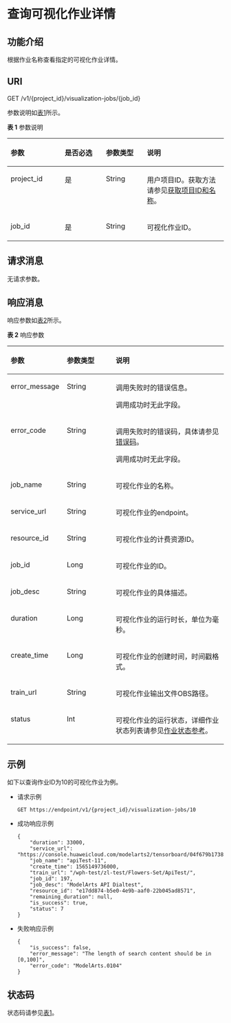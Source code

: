 # 查询可视化作业详情<a name="modelarts_03_0066"></a>

## 功能介绍<a name="section694510305355"></a>

根据作业名称查看指定的可视化作业详情。

## URI<a name="section20261580353"></a>

GET /v1/\{project\_id\}/visualization-jobs/\{job\_id\}

参数说明如[表1](#table569625523811)所示。

**表 1**  参数说明

<a name="table569625523811"></a>
<table><thead align="left"><tr id="row169945510386"><th class="cellrowborder" valign="top" width="25%" id="mcps1.2.5.1.1"><p id="p370019557384"><a name="p370019557384"></a><a name="p370019557384"></a>参数</p>
</th>
<th class="cellrowborder" valign="top" width="18.98%" id="mcps1.2.5.1.2"><p id="p2702115512388"><a name="p2702115512388"></a><a name="p2702115512388"></a>是否必选</p>
</th>
<th class="cellrowborder" valign="top" width="18.98%" id="mcps1.2.5.1.3"><p id="p1704955163819"><a name="p1704955163819"></a><a name="p1704955163819"></a>参数类型</p>
</th>
<th class="cellrowborder" valign="top" width="37.04%" id="mcps1.2.5.1.4"><p id="p23681614151847"><a name="p23681614151847"></a><a name="p23681614151847"></a>说明</p>
</th>
</tr>
</thead>
<tbody><tr id="row187062555388"><td class="cellrowborder" valign="top" width="25%" headers="mcps1.2.5.1.1 "><p id="p570711558389"><a name="p570711558389"></a><a name="p570711558389"></a>project_id</p>
</td>
<td class="cellrowborder" valign="top" width="18.98%" headers="mcps1.2.5.1.2 "><p id="p4813935511624"><a name="p4813935511624"></a><a name="p4813935511624"></a>是</p>
</td>
<td class="cellrowborder" valign="top" width="18.98%" headers="mcps1.2.5.1.3 "><p id="p147095558384"><a name="p147095558384"></a><a name="p147095558384"></a>String</p>
</td>
<td class="cellrowborder" valign="top" width="37.04%" headers="mcps1.2.5.1.4 "><p id="p4972959911831"><a name="p4972959911831"></a><a name="p4972959911831"></a>用户项目ID。获取方法请参见<a href="获取项目ID和名称.md">获取项目ID和名称</a>。</p>
</td>
</tr>
<tr id="row11263047124417"><td class="cellrowborder" valign="top" width="25%" headers="mcps1.2.5.1.1 "><p id="p1263144710445"><a name="p1263144710445"></a><a name="p1263144710445"></a>job_id</p>
</td>
<td class="cellrowborder" valign="top" width="18.98%" headers="mcps1.2.5.1.2 "><p id="p2118234711624"><a name="p2118234711624"></a><a name="p2118234711624"></a>是</p>
</td>
<td class="cellrowborder" valign="top" width="18.98%" headers="mcps1.2.5.1.3 "><p id="p426344719446"><a name="p426344719446"></a><a name="p426344719446"></a>String</p>
</td>
<td class="cellrowborder" valign="top" width="37.04%" headers="mcps1.2.5.1.4 "><p id="p2263247174418"><a name="p2263247174418"></a><a name="p2263247174418"></a>可视化作业ID。</p>
</td>
</tr>
</tbody>
</table>

## 请求消息<a name="section722833995517"></a>

无请求参数。

## 响应消息<a name="section54078976"></a>

响应参数如[表2](#table6495326155010)所示。

**表 2**  响应参数

<a name="table6495326155010"></a>
<table><thead align="left"><tr id="row5494926185016"><th class="cellrowborder" valign="top" width="25.929999999999996%" id="mcps1.2.4.1.1"><p id="p5492172695012"><a name="p5492172695012"></a><a name="p5492172695012"></a>参数</p>
</th>
<th class="cellrowborder" valign="top" width="22.58%" id="mcps1.2.4.1.2"><p id="p44936269505"><a name="p44936269505"></a><a name="p44936269505"></a>参数类型</p>
</th>
<th class="cellrowborder" valign="top" width="51.49%" id="mcps1.2.4.1.3"><p id="p10120191554012"><a name="p10120191554012"></a><a name="p10120191554012"></a>说明</p>
</th>
</tr>
</thead>
<tbody><tr id="row16495526105016"><td class="cellrowborder" valign="top" width="25.929999999999996%" headers="mcps1.2.4.1.1 "><p id="p149419264504"><a name="p149419264504"></a><a name="p149419264504"></a>error_message</p>
</td>
<td class="cellrowborder" valign="top" width="22.58%" headers="mcps1.2.4.1.2 "><p id="p1049522615015"><a name="p1049522615015"></a><a name="p1049522615015"></a>String</p>
</td>
<td class="cellrowborder" valign="top" width="51.49%" headers="mcps1.2.4.1.3 "><p id="p93441345174210"><a name="p93441345174210"></a><a name="p93441345174210"></a>调用失败时的错误信息。</p>
<p id="p17495152635015"><a name="p17495152635015"></a><a name="p17495152635015"></a>调用成功时无此字段。</p>
</td>
</tr>
<tr id="row349515264509"><td class="cellrowborder" valign="top" width="25.929999999999996%" headers="mcps1.2.4.1.1 "><p id="p16495132665014"><a name="p16495132665014"></a><a name="p16495132665014"></a>error_code</p>
</td>
<td class="cellrowborder" valign="top" width="22.58%" headers="mcps1.2.4.1.2 "><p id="p9495926155011"><a name="p9495926155011"></a><a name="p9495926155011"></a>String</p>
</td>
<td class="cellrowborder" valign="top" width="51.49%" headers="mcps1.2.4.1.3 "><p id="p6794189104212"><a name="p6794189104212"></a><a name="p6794189104212"></a>调用失败时的错误码，具体请参见<a href="错误码.md">错误码</a>。</p>
<p id="p4896890711131"><a name="p4896890711131"></a><a name="p4896890711131"></a>调用成功时无此字段。</p>
</td>
</tr>
<tr id="row112646410564"><td class="cellrowborder" valign="top" width="25.929999999999996%" headers="mcps1.2.4.1.1 "><p id="p5106217311735"><a name="p5106217311735"></a><a name="p5106217311735"></a>job_name</p>
</td>
<td class="cellrowborder" valign="top" width="22.58%" headers="mcps1.2.4.1.2 "><p id="p4239538711735"><a name="p4239538711735"></a><a name="p4239538711735"></a>String</p>
</td>
<td class="cellrowborder" valign="top" width="51.49%" headers="mcps1.2.4.1.3 "><p id="p1147433311735"><a name="p1147433311735"></a><a name="p1147433311735"></a>可视化作业的名称。</p>
</td>
</tr>
<tr id="row1385172710575"><td class="cellrowborder" valign="top" width="25.929999999999996%" headers="mcps1.2.4.1.1 "><p id="p766713111735"><a name="p766713111735"></a><a name="p766713111735"></a>service_url</p>
</td>
<td class="cellrowborder" valign="top" width="22.58%" headers="mcps1.2.4.1.2 "><p id="p1705789711735"><a name="p1705789711735"></a><a name="p1705789711735"></a>String</p>
</td>
<td class="cellrowborder" valign="top" width="51.49%" headers="mcps1.2.4.1.3 "><p id="p3951239111735"><a name="p3951239111735"></a><a name="p3951239111735"></a>可视化作业的endpoint。</p>
</td>
</tr>
<tr id="row184951555165111"><td class="cellrowborder" valign="top" width="25.929999999999996%" headers="mcps1.2.4.1.1 "><p id="p74951955205110"><a name="p74951955205110"></a><a name="p74951955205110"></a>resource_id</p>
</td>
<td class="cellrowborder" valign="top" width="22.58%" headers="mcps1.2.4.1.2 "><p id="p7495125510519"><a name="p7495125510519"></a><a name="p7495125510519"></a>String</p>
</td>
<td class="cellrowborder" valign="top" width="51.49%" headers="mcps1.2.4.1.3 "><p id="p5496145513513"><a name="p5496145513513"></a><a name="p5496145513513"></a>可视化作业的计费资源ID。</p>
</td>
</tr>
<tr id="row1486169145216"><td class="cellrowborder" valign="top" width="25.929999999999996%" headers="mcps1.2.4.1.1 "><p id="p78615955214"><a name="p78615955214"></a><a name="p78615955214"></a>job_id</p>
</td>
<td class="cellrowborder" valign="top" width="22.58%" headers="mcps1.2.4.1.2 "><p id="p1186149145219"><a name="p1186149145219"></a><a name="p1186149145219"></a>Long</p>
</td>
<td class="cellrowborder" valign="top" width="51.49%" headers="mcps1.2.4.1.3 "><p id="p128614975218"><a name="p128614975218"></a><a name="p128614975218"></a>可视化作业的ID。</p>
</td>
</tr>
<tr id="row182976613523"><td class="cellrowborder" valign="top" width="25.929999999999996%" headers="mcps1.2.4.1.1 "><p id="p1029846165212"><a name="p1029846165212"></a><a name="p1029846165212"></a>job_desc</p>
</td>
<td class="cellrowborder" valign="top" width="22.58%" headers="mcps1.2.4.1.2 "><p id="p4298136145216"><a name="p4298136145216"></a><a name="p4298136145216"></a>String</p>
</td>
<td class="cellrowborder" valign="top" width="51.49%" headers="mcps1.2.4.1.3 "><p id="p102981368527"><a name="p102981368527"></a><a name="p102981368527"></a>可视化作业的具体描述。</p>
</td>
</tr>
<tr id="row6374824520"><td class="cellrowborder" valign="top" width="25.929999999999996%" headers="mcps1.2.4.1.1 "><p id="p637462125218"><a name="p637462125218"></a><a name="p637462125218"></a>duration</p>
</td>
<td class="cellrowborder" valign="top" width="22.58%" headers="mcps1.2.4.1.2 "><p id="p5374162135213"><a name="p5374162135213"></a><a name="p5374162135213"></a>Long</p>
</td>
<td class="cellrowborder" valign="top" width="51.49%" headers="mcps1.2.4.1.3 "><p id="p13749235213"><a name="p13749235213"></a><a name="p13749235213"></a>可视化作业的运行时长，单位为毫秒。</p>
</td>
</tr>
<tr id="row7568357115415"><td class="cellrowborder" valign="top" width="25.929999999999996%" headers="mcps1.2.4.1.1 "><p id="p14568155715411"><a name="p14568155715411"></a><a name="p14568155715411"></a>create_time</p>
</td>
<td class="cellrowborder" valign="top" width="22.58%" headers="mcps1.2.4.1.2 "><p id="p10568857175413"><a name="p10568857175413"></a><a name="p10568857175413"></a>Long</p>
</td>
<td class="cellrowborder" valign="top" width="51.49%" headers="mcps1.2.4.1.3 "><p id="p15568185711540"><a name="p15568185711540"></a><a name="p15568185711540"></a>可视化作业的创建时间，时间戳格式。</p>
</td>
</tr>
<tr id="row3724153205512"><td class="cellrowborder" valign="top" width="25.929999999999996%" headers="mcps1.2.4.1.1 "><p id="p772453115517"><a name="p772453115517"></a><a name="p772453115517"></a>train_url</p>
</td>
<td class="cellrowborder" valign="top" width="22.58%" headers="mcps1.2.4.1.2 "><p id="p672416315557"><a name="p672416315557"></a><a name="p672416315557"></a>String</p>
</td>
<td class="cellrowborder" valign="top" width="51.49%" headers="mcps1.2.4.1.3 "><p id="p187241730559"><a name="p187241730559"></a><a name="p187241730559"></a>可视化作业输出文件OBS路径。</p>
</td>
</tr>
<tr id="row159660105516"><td class="cellrowborder" valign="top" width="25.929999999999996%" headers="mcps1.2.4.1.1 "><p id="p659618045517"><a name="p659618045517"></a><a name="p659618045517"></a>status</p>
</td>
<td class="cellrowborder" valign="top" width="22.58%" headers="mcps1.2.4.1.2 "><p id="p15961003556"><a name="p15961003556"></a><a name="p15961003556"></a>Int</p>
</td>
<td class="cellrowborder" valign="top" width="51.49%" headers="mcps1.2.4.1.3 "><p id="p1059618065510"><a name="p1059618065510"></a><a name="p1059618065510"></a>可视化作业的运行状态，详细作业状态列表请参见<a href="作业状态参考.md">作业状态参考</a>。</p>
</td>
</tr>
</tbody>
</table>

## 示例<a name="section19267121218210"></a>

如下以查询作业ID为10的可视化作业为例。

-   请求示例

    ```
    GET https://endpoint/v1/{project_id}/visualization-jobs/10
    ```


-   成功响应示例

    ```
    {
        "duration": 33000,
        "service_url": "https://console.huaweicloud.com/modelarts2/tensorboard/04f679b17380d32a2f32c00335c4b5ba/197/",
        "job_name": "apiTest-11",
        "create_time": 1565149736000,
        "train_url": "/wph-test/zl-test/Flowers-Set/ApiTest/",
        "job_id": 197,
        "job_desc": "ModelArts API Dialtest",
        "resource_id": "e17dd874-b5e0-4e9b-aaf0-22b045ad8571",
        "remaining_duration": null,
        "is_success": true,
        "status": 7
    }
    ```

-   失败响应示例

    ```
    {
        "is_success": false,
        "error_message": "The length of search content should be in [0,100]",
        "error_code": "ModelArts.0104"
    }
    ```


## 状态码<a name="section16342114917109"></a>

状态码请参见[表1](状态码.md#table1450010510213)。

